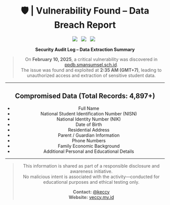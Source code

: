 <div align="center">

# 🛡️ | Vulnerability Found – Data Breach Report  
<p>
<img src="https://img.shields.io/github/stars/qeize/death?color=%23DF0067&style=for-the-badge"/> &nbsp;
<img src="https://img.shields.io/github/forks/qeize/death?color=%239999FF&style=for-the-badge"/> &nbsp;
<img src="https://img.shields.io/github/license/qeize/death?style=for-the-badge"/> &nbsp;

<p><b>Security Audit Log – Data Extraction Summary</b></p>  
</p>

> On **February 10, 2025**, a critical vulnerability was discovered in [ppdb.smansumsel.sch.id](https://ppdb.smansumsel.sch.id).  
> The issue was found and exploited at **2:35 AM (GMT+7)**, leading to unauthorized access and extraction of sensitive student data.

---

## Compromised Data (Total Records: 4,897+)

- Full Name  
- National Student Identification Number (NISN)  
- National Identity Number (NIK)  
- Date of Birth  
- Residential Address  
- Parent / Guardian Information  
- Phone Numbers  
- Family Economic Background  
- Additional Personal and Educational Details

---

> This information is shared as part of a responsible disclosure and awareness initiative.  
> No malicious intent is associated with the activity—conducted for educational purposes and ethical testing only.  
>  
> **Contact:** [@keccy](https://t.me/keccy)  
> **Website:** [veccy.my.id](https://veccy.my.id)

</div>
